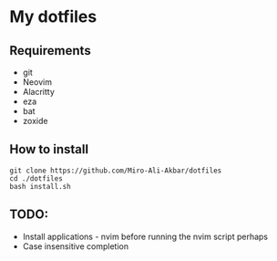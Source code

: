 # My dotfiles
## Requirements
* git
* Neovim
* Alacritty
* eza
* bat
* zoxide

## How to install
```
git clone https://github.com/Miro-Ali-Akbar/dotfiles
cd ./dotfiles
bash install.sh
```

## TODO:
* Install applications - nvim before running the nvim script perhaps
* Case insensitive completion
